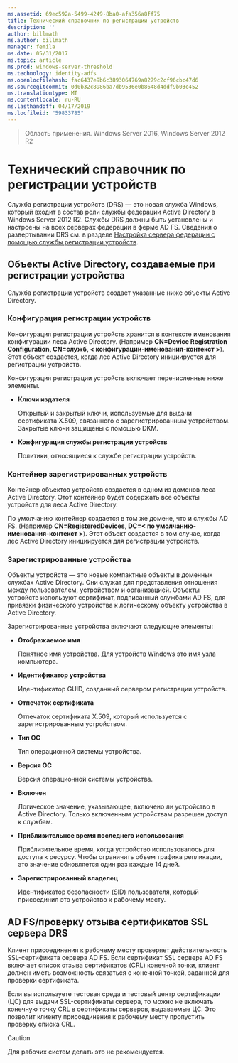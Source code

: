 ```yaml
---
ms.assetid: 69ec592a-5499-4249-8ba0-afa356a8ff75
title: Технический справочник по регистрации устройств
description: ''
author: billmath
ms.author: billmath
manager: femila
ms.date: 05/31/2017
ms.topic: article
ms.prod: windows-server-threshold
ms.technology: identity-adfs
ms.openlocfilehash: fac6437e9b6c3893064769a8279c2cf96cbc47d6
ms.sourcegitcommit: 0d0b32c8986ba7db9536e0b8648d4ddf9b03e452
ms.translationtype: MT
ms.contentlocale: ru-RU
ms.lasthandoff: 04/17/2019
ms.locfileid: "59833785"
---
```

>Область применения. Windows Server 2016, Windows Server 2012 R2

# <a name="device-registration-technical-reference"></a>Технический справочник по регистрации устройств
Служба регистрации устройств \(DRS\) — это новая служба Windows, который входит в состав роли службы федерации Active Directory в Windows Server 2012 R2.  Службы DRS должны быть установлены и настроены на всех серверах федерации в ферме AD FS.  Сведения о развертывании DRS см. в разделе [Настройка сервера федерации с помощью службы регистрации устройств](https://technet.microsoft.com/library/dn486831.aspx).  
  
## <a name="active-directory-objects-created-when-a-device-is-registered"></a>Объекты Active Directory, создаваемые при регистрации устройства  
Служба регистрации устройств создает указанные ниже объекты Active Directory.  
  
### <a name="device-registration-configuration"></a>Конфигурация регистрации устройств  
Конфигурация регистрации устройств хранится в контексте именования конфигурации леса Active Directory. \(Например **CN\=Device Registration Configuration, CN\=служб, < конфигурации\-именования\-контекст >**\). Этот объект создается, когда лес Active Directory инициируется для регистрации устройств.  
  
Конфигурация регистрации устройств включает перечисленные ниже элементы.  
  
-   **Ключи издателя**  
  
    Открытый и закрытый ключи, используемые для выдачи сертификата X.509, связанного с зарегистрированным устройством.  Закрытые ключи защищены с помощью DKM.  
  
-   **Конфигурация службы регистрации устройств**  
  
    Политики, относящиеся к службе регистрации устройств.  
  
### <a name="registered-devices-container"></a>Контейнер зарегистрированных устройств  
Контейнер объектов устройств создается в одном из доменов леса Active Directory.  Этот контейнер будет содержать все объекты устройств для леса Active Directory.  
  
По умолчанию контейнер создается в том же домене, что и службы AD FS.  \(Например **CN\=RegisteredDevices, DC\=< по умолчанию\-именования\-контекст >**\). Этот объект создается в том случае, когда лес Active Directory инициируется для регистрации устройств.  
  
### <a name="registered-devices"></a>Зарегистрированные устройства  
Объекты устройств — это новые компактные объекты в доменных службах Active Directory.  Они служат для представления отношения между пользователем, устройством и организацией.  Объекты устройств используют сертификат, подписанный службами AD FS, для привязки физического устройства к логическому объекту устройства в Active Directory.  
  
Зарегистрированные устройства включают следующие элементы:  
  
-   **Отображаемое имя**  
  
    Понятное имя устройства.  Для устройств Windows это имя узла компьютера.  
  
-   **Идентификатор устройства**  
  
    Идентификатор GUID, созданный сервером регистрации устройств.  
  
-   **Отпечаток сертификата**  
  
    Отпечаток сертификата X.509, который используется с зарегистрированным устройством.  
  
-   **Тип ОС**  
  
    Тип операционной системы устройства.  
  
-   **Версия ОС**  
  
    Версия операционной системы устройства.  
  
-   **Включен**  
  
    Логическое значение, указывающее, включено ли устройство в Active Directory.  Только включенным устройствам разрешен доступ к службам.  
  
-   **Приблизительное время последнего использования**  
  
    Приблизительное время, когда устройство использовалось для доступа к ресурсу.  Чтобы ограничить объем трафика репликации, это значение обновляется один раз каждые 14 дней.  
  
-   **Зарегистрированный владелец**  
  
    Идентификатор безопасности \(SID\) пользователя, который присоединил это устройство к рабочему месту.  
  
## <a name="ad-fsdrs-server-ssl-certificate-revocation-checking"></a>AD FS\/проверку отзыва сертификатов SSL сервера DRS  
Клиент присоединения к рабочему месту проверяет действительность SSL-сертификата сервера AD FS.  Если сертификат SSL сервера AD FS включает список отзыва сертификатов \(CRL\) конечной точки, клиент должен иметь возможность связаться с конечной точкой, заданной для проверки сертификата.  
  
Если вы используете тестовая среда и тестовый центр сертификации \(ЦС\) для выдачи SSL-сертификаты сервера, то можно не включать конечную точку CRL в сертификаты серверов, выдаваемые ЦС.  Это позволит клиенту присоединения к рабочему месту пропустить проверку списка CRL.  
  
> [!CAUTION]  
> Для рабочих систем делать это не рекомендуется.  
  


